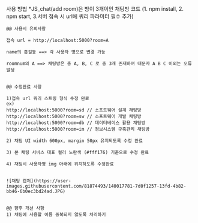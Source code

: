 사용 방법
*JS_chat(add room)은 방이 3개이인 채팅방 코드 (1. npm install, 2. npm start, 3.서버 접속 시 url에 쿼리 파라미터 필수 추가)

    @@ 사용시 유의사항

    접속 url = http://localhost:5000?room=A

    name의 홍길동 ==> 각 사용자 명으로 변경 가능

    roomnum의 A ==> 채팅방은 총 A, B, C 로 총 3개 존재하며 대문자 A B C 이외는 오류발생
    
    
    @@ 수정완료 사항
    
    1)접속 url 쿼리 스트링 형식 수정 완료
    ex)
    http://localhost:5000?room=sd // 소프트웨어 설계 채팅방
    http://localhost:5000?room=sw // 소프트웨어 개발 채팅방
    http://localhost:5000?room=db // 데이터베이스 활용 채팅방
    http://localhost:5000?room=im // 정보시스템 구축관리 채팅방
    
    2) 채팅 UI width 600px, margin 50px 유지되도록 수정 완료
    
    3) 본 채팅 서비스 대표 컬러 노란색 (#fff176) 기준으로 수정 완료
    
    4) 채팅시 사용자명 img 아래에 위치하도록 수정완료
    
    
    ![채팅 캡처](https://user-images.githubusercontent.com/81874493/140017781-7d0f1257-13fd-4b82-bb46-6b0ec3bd24ad.JPG)


    @@ 향후 개선 사항
    1) 채팅에 사용할 이름 중복되지 않도록 처리하기
